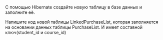 С помощью Hibernate создайте новую таблицу в базе данных и заполните её.

Напишите код новой таблицы LinkedPurchaseList, которая заполняется на основании данных таблицы PurchaseList. И имеет составной ключ(student_id и course_id)
